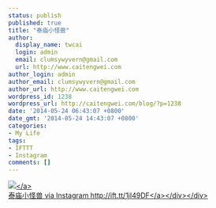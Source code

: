 ```yaml
---
status: publish
published: true
title: "泰庙小怪兽"
author:
  display_name: twcai
  login: admin
  email: clumsywyvern@gmail.com
  url: http://www.caitengwei.com
author_login: admin
author_email: clumsywyvern@gmail.com
author_url: http://www.caitengwei.com
wordpress_id: 1238
wordpress_url: http://caitengwei.com/blog/?p=1238
date: '2014-05-24 06:43:07 +0800'
date_gmt: '2014-05-24 14:43:07 +0800'
categories:
- My Life
tags:
- IFTTT
- Instagram
comments: []
---
```

<div><a href="http:&#47;&#47;scontent-b.cdninstagram.com&#47;hphotos-ash&#47;t51.2885-15&#47;10369383_678927022156452_634342863_n.jpg"><img src='http:&#47;&#47;scontent-b.cdninstagram.com&#47;hphotos-ash&#47;t51.2885-15&#47;10369383_678927022156452_634342863_n.jpg' style='max-width:600px;' &#47;><&#47;a><br&#47;>
<div>泰庙小怪兽 via Instagram <a href="http:&#47;&#47;ift.tt&#47;1jI49DF">http:&#47;&#47;ift.tt&#47;1jI49DF<&#47;a><&#47;div><&#47;div></p>
